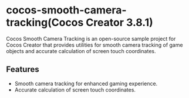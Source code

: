 # cocos-smooth-camera-tracking(Cocos Creator 3.8.1)

Cocos Smooth Camera Tracking is an open-source sample project for Cocos Creator that provides utilities for smooth camera tracking of game objects and accurate calculation of screen touch coordinates.

## Features

- Smooth camera tracking for enhanced gaming experience.
- Accurate calculation of screen touch coordinates.